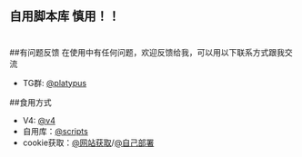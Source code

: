 ## 自用脚本库  慎用！！  
#

##有问题反馈
在使用中有任何问题，欢迎反馈给我，可以用以下联系方式跟我交流

* TG群: [@platypus](https://t.me/jiulan_platypus)

##食用方式
* V4: [@v4](https://github.com/jiulan/jd_v4)
* 自用库：[@scripts](https://github.com/jiulan/lxk_scripts.git)
* cookie获取：[@网站获取](http://jd.lianggenming.link)/[@自己部署](https://github.com/jiulan/jd_cookie.git)
